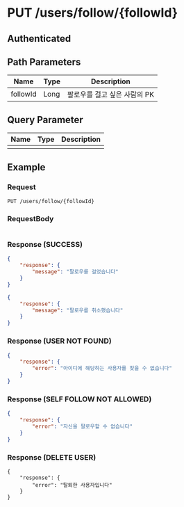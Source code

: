 # PUT /users/follow/{followId}
## Authenticated

## Path Parameters

| Name | Type | Description |
| --- | --- | --- |
| followId | Long | 팔로우를 걸고 싶은 사람의 PK |

## Query Parameter

| Name | Type | Description |
| --- | --- | --- |
|  |  |  |

## Example

### Request

```
PUT /users/follow/{followId}
```

### RequestBody

```json

```

### Response (SUCCESS)

```json
{
    "response": {
        "message": "팔로우를 걸었습니다"
    }
}

{
    "response": {
        "message": "팔로우를 취소했습니다"
    }
}
```

### Response (USER NOT FOUND)

```json
{
    "response": {
        "error": "아이디에 해당하는 사용자를 찾을 수 없습니다"
    }
}
```

### Response (SELF FOLLOW NOT ALLOWED)

```json
{
    "response": {
        "error": "자신을 팔로우할 수 없습니다"
    }
}
```

### Response (DELETE USER)

```
{
    "response": {
        "error": "탈퇴한 사용자입니다"
    }
}
```